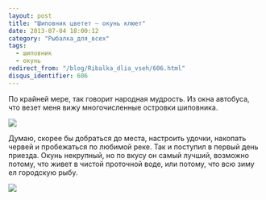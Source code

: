 ```yaml
---
layout: post
title: "Шиповник цветет — окунь клюет"
date: 2013-07-04 18:00:12
category: "Рыбалка_для_всех"
tags:
  - шиповник
  - окунь
redirect_from: "/blog/Ribalka_dlia_vseh/606.html"
disqus_identifier: 606
---
```

По крайней мере, так говорит народная мудрость. Из окна автобуса, что
везет меня вижу многочисленные островки шиповника.

![](http://fishingguru.ru/uploads/images/00/00/01/2013/08/15/625581.jpg)

Думаю, скорее бы добраться до места, настроить удочки, накопать червей и
пробежаться по любимой реке. Так и поступил в первый день приезда. Окунь
некрупный, но по вкусу он самый лучший, возможно потому, что живет в
чистой проточной воде, или потому, что всю зиму ел городскую рыбу.

![](http://fishingguru.ru/uploads/images/00/00/01/2013/08/15/69c9d6.jpg)

